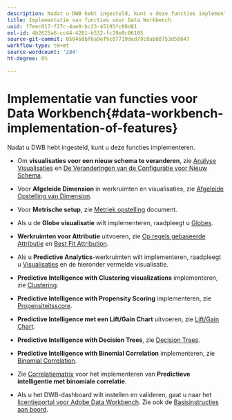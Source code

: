 ```yaml
---
description: Nadat u DWB hebt ingesteld, kunt u deze functies implementeren.
title: Implementatie van functies voor Data Workbench
uuid: f7eec017-f27c-4ae0-bc23-45195fc08d81
exl-id: 4b2625a6-cc44-4281-b532-fc29e8c06105
source-git-commit: 050468bf6a9ef9c07719ded79c8ab68753d58647
workflow-type: tm+mt
source-wordcount: '284'
ht-degree: 0%

---
```


# Implementatie van functies voor Data Workbench{#data-workbench-implementation-of-features}

Nadat u DWB hebt ingesteld, kunt u deze functies implementeren.

* Om **visualisaties voor een nieuw schema te veranderen**, zie [Analyse Visualisaties](https://experienceleague.adobe.com/docs/data-workbench/using/client/analysis-visualizations/c-analysis-vis.html) en [De Veranderingen van de Configuratie voor Nieuw Schema](../../../home/dwb-implement-overview/dwb-implement-deliver/dwb-implement-config-new-schema.md#concept-9aced98e988b48ebbf9e6607c182d0de).

* Voor **Afgeleide Dimension** in werkruimten en visualisaties, zie [Afgeleide Opstelling van Dimension](../../../home/dwb-implement-overview/dwb-implement-deliver/dwb-implement-derived-dims.md#concept-19a5c554ac3e4bc9b86b9aaca5f8cad6).

* Voor **Metrische setup**, zie [Metriek opstelling](../../../home/dwb-implement-overview/dwb-implement-configure/dwb-implement-metric-setup.md#concept-f568a931db5b4b62b7b1e7827c7f7bf6) document.

* Als u de **Globe visualisatie** wilt implementeren, raadpleegt u [Globes](https://experienceleague.adobe.com/docs/data-workbench/using/client/analysis-visualizations/globes/c-globes.html).

* **Werkruimten voor Attributie** uitvoeren, zie [Op regels gebaseerde Attributie](https://experienceleague.adobe.com/docs/data-workbench/using/client/attribution-reports/c-rules-attrib.html?lang=en) en [Best Fit Attribution](https://experienceleague.adobe.com/docs/data-workbench/using/client/attribution-reports/c-attrib-algorithmic.html?lang=en).

* Als u **Predictive Analytics**-werkruimten wilt implementeren, raadpleegt u [Visualisaties](https://experienceleague.adobe.com/docs/data-workbench/using/client/visualizations/c-vis.html) en de hieronder vermelde visualisatie.

* **Predictive Intelligence with Clustering visualizations** implementeren, zie [Clustering](https://experienceleague.adobe.com/docs/data-workbench/using/client/analysis-visualizations/visitor-cluster/c-visitor-cluster.html?lang=en).

* **Predictive Intelligence with Propensity Scoring** implementeren, zie [Propensiteitsscore](https://experienceleague.adobe.com/docs/data-workbench/using/client/analysis-visualizations/visitor-propensity/c-visitor-propensity.html).

* **Predictive Intelligence met een Lift/Gain Chart** uitvoeren, zie [Lift/Gain Chart](https://experienceleague.adobe.com/docs/data-workbench/using/client/analysis-visualizations/visitor-propensity/c-propensity-gain-lift-chart.html).

* **Predictive Intelligence with Decision Trees**, zie [Decision Trees](https://experienceleague.adobe.com/docs/data-workbench/using/client/analysis-visualizations/decision-trees/c-decision-trees.html).

* **Predictive Intelligence with Binomial Correlation** implementeren, zie [Binomial Correlation](https://experienceleague.adobe.com/docs/data-workbench/using/client/analysis-visualizations/correlation-analysis/c-correlation-analysis.html).

* Zie [Correlatiematrix](https://experienceleague.adobe.com/docs/data-workbench/using/client/analysis-visualizations/correlation-analysis/c-correlation-analysis.html) voor het implementeren van **Predictieve intelligentie met binomiale correlatie**.

* Als u het DWB-dashboard wilt instellen en valideren, gaat u naar het [licentieportal voor Adobe Data Workbench](https://license.visualsciences.com/License/#documentation). Zie ook de [Basisinstructies aan boord](../../../home/dwb-implement-overview/dwb-implement-provision/dwb-implement-onboarding.md#concept-e93aba41b26a410f959c5ca7f8e33355).
